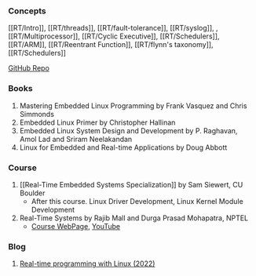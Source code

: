 
### Concepts

[[RT/Intro]], [[RT/threads]], [[RT/fault-tolerance]], [[RT/syslog]], , [[RT/Multiprocessor]], [[RT/Cyclic Executive]], [[RT/Schedulers]], [[RT/ARM]], [[RT/Reentrant Function]], [[RT/flynn's taxonomy]], [[RT/Schedulers]]


[GitHub Repo](https://github.com/ajaygunalan/rtos)



### Books

1. Mastering Embedded Linux Programming by Frank Vasquez and Chris Simmonds
2. Embedded Linux Primer by Christopher Hallinan
3. Embedded Linux System Design and Development by P. Raghavan,  Amol Lad and Sriram Neelakandan
4. Linux for Embedded and Real-time Applications by Doug Abbott

### Course

1. [[Real-Time Embedded Systems Specialization]] by Sam Siewert, CU Boulder
	 - After this course. Linux Driver Development, Linux Kernel Module Development
1.  Real-Time Systems by Rajib Mall and Durga Prasad Mohapatra, NPTEL
	- [Course WebPage](https://nptel.ac.in/courses/106105229), [YouTube](https://www.youtube.com/playlist?list=PL-dIBMwXD0RU02jhjGU6eoWvdM-31LPqM)

### Blog

1.  [Real-time programming with Linux (2022)](https://shuhaowu.com/blogseries.html#rt-linux-programming)

